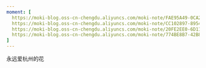 ```yaml
---
moment: [
  https://moki-blog.oss-cn-chengdu.aliyuncs.com/moki-note/FAE95A49-0CA2-42DD-95BC-E09DABB4C48D_1_105_c.jpeg,
  https://moki-blog.oss-cn-chengdu.aliyuncs.com/moki-note/CC102897-8954-4ACB-B635-8D9C4DC50370_1_105_c.jpeg,
  https://moki-blog.oss-cn-chengdu.aliyuncs.com/moki-note/20FE2EE0-6D11-441B-A8DC-ECD97C3C9359_1_105_c.jpeg,
  https://moki-blog.oss-cn-chengdu.aliyuncs.com/moki-note/774BE8B7-42B8-4881-98CF-171FF624C5D5_1_105_c.jpeg
]
---
```

永远爱杭州的花